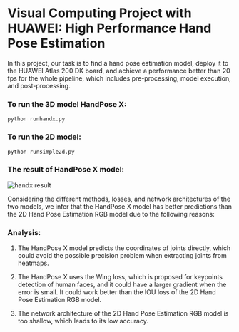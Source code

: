# Visual Computing Project with HUAWEI: High Performance Hand Pose Estimation
In this project, our task is to find a hand pose estimation model, deploy it to the HUAWEI Atlas 200 DK
board, and achieve a performance better than 20 fps for the whole pipeline, which includes
pre-processing, model execution, and post-processing.

### To run the 3D model HandPose X:
```python runhandx.py```

### To run the 2D model:
```python runsimple2d.py```

### The result of HandPose X model:
![handx result](https://github.com/Codylyp/High-Performance-Hand-Pose-Estimation/blob/main/handx_result.gif)

Considering the different methods, losses, and network architectures of the two models, we
infer that the HandPose X model has better predictions than the 2D Hand Pose Estimation
RGB model due to the following reasons:

### Analysis:
1. The HandPose X model predicts the coordinates of joints directly, which could avoid
the possible precision problem when extracting joints from heatmaps.


2. The HandPose X uses the Wing loss, which is proposed for keypoints detection of
human faces, and it could have a larger gradient when the error is small. It could work
better than the IOU loss of the 2D Hand Pose Estimation RGB model.


3. The network architecture of the 2D Hand Pose Estimation RGB model is too shallow,
which leads to its low accuracy.
